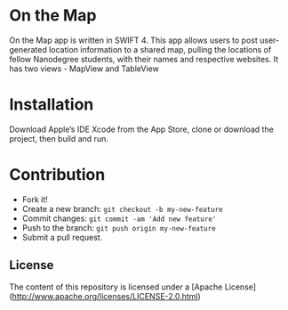 # On the Map

On the Map app is written in SWIFT 4. This app  allows users to post user-generated location information to a shared map, pulling the locations of fellow Nanodegree students, with their names and respective websites. It has two views - MapView and TableView


# Installation
Download Apple’s IDE Xcode from the App Store, clone or download the  project, then build and run.

# Contribution

  - Fork it!
  - Create a new branch: `git checkout -b my-new-feature`
  - Commit changes: `git commit -am 'Add new feature'`
  - Push to the branch: `git push origin my-new-feature`
  - Submit a pull request.

License
----
The content of this repository is licensed under a [Apache License] (http://www.apache.org/licenses/LICENSE-2.0.html)

